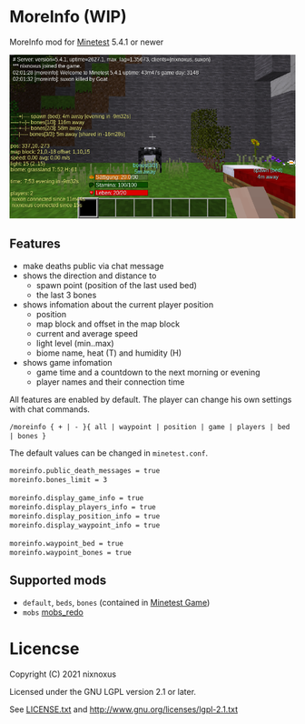 # MoreInfo (WIP)

MoreInfo mod for [Minetest](http://minetest.net/) 5.4.1 or newer

![Screenshot](screenshot.png)

## Features

- make deaths public via chat message
- shows the direction and distance to
  - spawn point (position of the last used bed)
  - the last 3 bones
- shows infomation about the current player position
  - position
  - map block and offset in the map block
  - current and average speed
  - light level (min..max)
  - biome name, heat (T) and humidity (H)
- shows game infomation
  - game time and a countdown to the next morning or evening
  - player names and their connection time

All features are enabled by default.
The player can change his own settings with chat commands.

```
/moreinfo { + | - }{ all | waypoint | position | game | players | bed | bones }
```

The default values can be changed in `minetest.conf`.

```
moreinfo.public_death_messages = true
moreinfo.bones_limit = 3

moreinfo.display_game_info = true
moreinfo.display_players_info = true
moreinfo.display_position_info = true
moreinfo.display_waypoint_info = true

moreinfo.waypoint_bed = true
moreinfo.waypoint_bones = true
```

## Supported mods

 * `default`, `beds`, `bones` (contained in [Minetest Game](https://github.com/minetest/minetest_game/))
 * `mobs` [mobs_redo](https://notabug.org/TenPlus1/mobs_redo)

# Licencse

Copyright (C) 2021 nixnoxus

Licensed under the GNU LGPL version 2.1 or later.

See [LICENSE.txt](LICENSE.txt) and http://www.gnu.org/licenses/lgpl-2.1.txt

